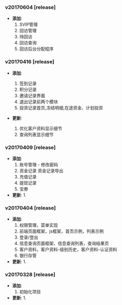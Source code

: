 
### v20170604 [release]
+ **添加**:
   1. SVIP管理
   1. 回访管理
   1. 待回访
   1. 回访查询
   1. 回访后台分配程序

### v20170416 [release]
+ **添加**:
   1. 签到记录
   1. 积分记录
   1. 邀请记录界面
   1. 退出记录前两个模块
   1. 投资记录首页,冻结明细,在途资金、计划投资
   
+ **更新**:
   1. 优化客户资料显示细节
   1. 查询列表显示细节
   
### v20170409 [release]
+ **添加**:
   1. 账号管理 - 修改密码 
   1. 资金记录 资金记录导出
   1. 充值记录
   1. 提现记录
   1. 宝劵
+ **更新**:
   1. 

### v20170404 [release]
+ **添加**:
   1. 权限管理，菜单实现
   1. 前端页面框架，js框架，首页示例，列表示例
   1. 登录/登出
   1. 信息查询页面框架、信息查询列表，查询结果页
   1. 客户资料，客户资料-级别历史，客户资料-认证资料
   1. 银行存管
+ **更新**:
   1. 

### v20170328 [release]
+ **添加**:
   1. 初始化项目
+ **更新**:
   1. 

